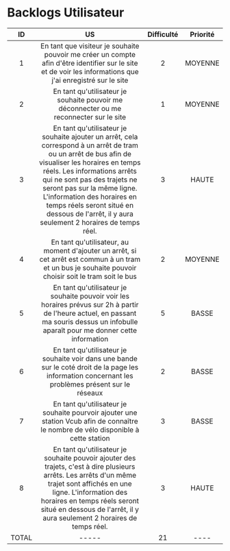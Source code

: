 # Backlogs Utilisateur

| ID | US | Difficulté | Priorité |
|:--:|:--:|:----------:|:--------:|
|1| En tant que visiteur je souhaite pouvoir me créer un compte afin d'être identifier sur le site et de voir les informations que j'ai enregistré sur le site |2|MOYENNE|
|2| En tant qu'utilisateur je souhaite pouvoir me déconnecter ou me reconnecter sur le site |1|MOYENNE|
|3| En tant qu'utilisateur je souhaite ajouter un arrêt, cela correspond à un arrêt de tram ou un arrêt de bus afin de visualiser les horaires en temps réels. Les informations arrêts qui ne sont pas des trajets ne seront pas sur la même ligne. L'information des horaires en temps réels seront situé en dessous  de l'arrêt, il y aura seulement 2 horaires de temps réel. |3|HAUTE|
|4| En tant qu'utilisateur, au moment d'ajouter un arrêt, si cet arrêt est commun à un tram et un bus je souhaite pouvoir choisir soit le tram soit le bus |2|MOYENNE|
|5| En tant qu'utilisateur je souhaite pouvoir voir les horaires prévus sur 2h à partir de l'heure actuel, en passant ma souris dessus un infobulle aparaît pour me donner cette information |5|BASSE|
|6| En tant qu'utilisateur je souhaite voir dans une bande sur le coté droit de la page les information concernant les problèmes présent sur le réseaux |2|BASSE|
|7| En tant qu'utilisateur je souhaite pourvoir ajouter une station Vcub afin de connaître le nombre de vélo disponible à cette station |3|BASSE|
|8| En tant qu'utilisateur je souhaite pouvoir ajouter des trajets, c'est à dire plusieurs arrêts. Les arrêts d'un même trajet sont affichés en une ligne. L'information des horaires en temps réels seront situé en dessous  de l'arrêt, il y aura seulement 2 horaires de temps réel. |3|HAUTE|
|TOTAL|-----|21|----|
